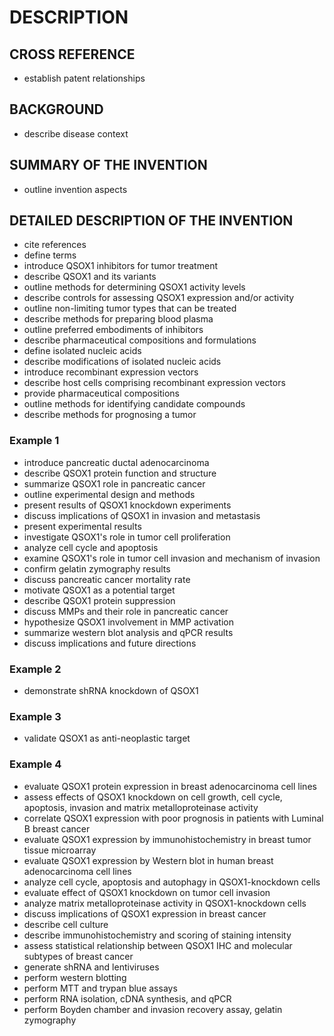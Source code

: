 # DESCRIPTION

## CROSS REFERENCE

- establish patent relationships

## BACKGROUND

- describe disease context

## SUMMARY OF THE INVENTION

- outline invention aspects

## DETAILED DESCRIPTION OF THE INVENTION

- cite references
- define terms
- introduce QSOX1 inhibitors for tumor treatment
- describe QSOX1 and its variants
- outline methods for determining QSOX1 activity levels
- describe controls for assessing QSOX1 expression and/or activity
- outline non-limiting tumor types that can be treated
- describe methods for preparing blood plasma
- outline preferred embodiments of inhibitors
- describe pharmaceutical compositions and formulations
- define isolated nucleic acids
- describe modifications of isolated nucleic acids
- introduce recombinant expression vectors
- describe host cells comprising recombinant expression vectors
- provide pharmaceutical compositions
- outline methods for identifying candidate compounds
- describe methods for prognosing a tumor

### Example 1

- introduce pancreatic ductal adenocarcinoma
- describe QSOX1 protein function and structure
- summarize QSOX1 role in pancreatic cancer
- outline experimental design and methods
- present results of QSOX1 knockdown experiments
- discuss implications of QSOX1 in invasion and metastasis
- present experimental results
- investigate QSOX1's role in tumor cell proliferation
- analyze cell cycle and apoptosis
- examine QSOX1's role in tumor cell invasion and mechanism of invasion
- confirm gelatin zymography results
- discuss pancreatic cancer mortality rate
- motivate QSOX1 as a potential target
- describe QSOX1 protein suppression
- discuss MMPs and their role in pancreatic cancer
- hypothesize QSOX1 involvement in MMP activation
- summarize western blot analysis and qPCR results
- discuss implications and future directions

### Example 2

- demonstrate shRNA knockdown of QSOX1

### Example 3

- validate QSOX1 as anti-neoplastic target

### Example 4

- evaluate QSOX1 protein expression in breast adenocarcinoma cell lines
- assess effects of QSOX1 knockdown on cell growth, cell cycle, apoptosis, invasion and matrix metalloproteinase activity
- correlate QSOX1 expression with poor prognosis in patients with Luminal B breast cancer
- evaluate QSOX1 expression by immunohistochemistry in breast tumor tissue microarray
- evaluate QSOX1 expression by Western blot in human breast adenocarcinoma cell lines
- analyze cell cycle, apoptosis and autophagy in QSOX1-knockdown cells
- evaluate effect of QSOX1 knockdown on tumor cell invasion
- analyze matrix metalloproteinase activity in QSOX1-knockdown cells
- discuss implications of QSOX1 expression in breast cancer
- describe cell culture
- describe immunohistochemistry and scoring of staining intensity
- assess statistical relationship between QSOX1 IHC and molecular subtypes of breast cancer
- generate shRNA and lentiviruses
- perform western blotting
- perform MTT and trypan blue assays
- perform RNA isolation, cDNA synthesis, and qPCR
- perform Boyden chamber and invasion recovery assay, gelatin zymography

